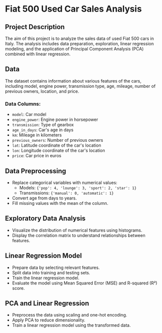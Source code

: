 # Fiat 500 Used Car Sales Analysis

## Project Description
The aim of this project is to analyze the sales data of used Fiat 500 cars in Italy. The analysis includes data preparation, exploration, linear regression modeling, and the application of Principal Component Analysis (PCA) combined with linear regression.

## Data
The dataset contains information about various features of the cars, including model, engine power, transmission type, age, mileage, number of previous owners, location, and price.

### Data Columns:
- `model`: Car model
- `engine_power`: Engine power in horsepower
- `transmission`: Type of gearbox
- `age_in_days`: Car's age in days
- `km`: Mileage in kilometers
- `previous_owners`: Number of previous owners
- `lat`: Latitude coordinate of the car's location
- `lon`: Longitude coordinate of the car's location
- `price`: Car price in euros

## Data Preprocessing
- Replace categorical variables with numerical values:
  - Models: `{'pop': 4, 'lounge': 3, 'sport': 2, 'star': 1}`
  - Transmissions: `{'manual': 0, 'automatic': 1}`
- Convert age from days to years.
- Fill missing values with the mean of the column.

## Exploratory Data Analysis
- Visualize the distribution of numerical features using histograms.
- Display the correlation matrix to understand relationships between features.

## Linear Regression Model
- Prepare data by selecting relevant features.
- Split data into training and testing sets.
- Train the linear regression model.
- Evaluate the model using Mean Squared Error (MSE) and R-squared (R²) score.

## PCA and Linear Regression
- Preprocess the data using scaling and one-hot encoding.
- Apply PCA to reduce dimensionality.
- Train a linear regression model using the transformed data.
